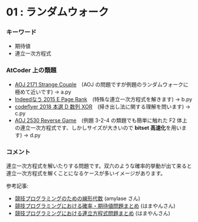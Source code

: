 # 01 : ランダムウォーク

### キーワード

- 期待値
- 連立一次方程式

### AtCoder 上の類題

- [AOJ 2171 Strange Couple](http://judge.u-aizu.ac.jp/onlinejudge/description.jsp?id=2171)　(AOJ の問題ですが例題のランダムウォークに極めて近いです) -> a.py
- [Indeedなう 2015 E Page Rank](https://atcoder.jp/contests/indeednow-finala-open/tasks/indeednow_2015_finala_e)　(特殊な連立一次方程式を解きます) -> b.py
- [codeflyer 2018 本選 D 数列 XOR](https://atcoder.jp/contests/bitflyer2018-final-open/tasks/bitflyer2018_final_d)　(掃き出し法に関する理解を問います) -> c.py
- [AOJ 2530 Reverse Game](http://judge.u-aizu.ac.jp/onlinejudge/description.jsp?id=2530)　(例題 3-2-4 の類題でも簡単に触れた F2 体上の連立一次方程式です、しかしサイズが大きいので **bitset 高速化**を用います) -> d.py

### コメント

連立一次方程式を解いたりする問題です。双六のような確率的挙動が出て来ると連立一次方程式を解くことになるケースが多いイメージがあります。

参考記事:

- [競技プログラミングのための線形代数](http://topcoder.g.hatena.ne.jp/pepsin-amylase/20131203) (amylase さん)
- [競技プログラミングにおける確率・期待値問題まとめ](http://hamayanhamayan.hatenablog.jp/entry/2016/11/14/223727) (はまやんさん)
- [競技プログラミングにおける連立方程式問題まとめ](http://hamayanhamayan.hatenablog.jp/entry/2017/03/15/221719) (はまやんさん)